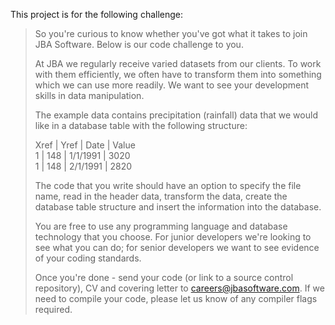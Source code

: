 This project is for the following challenge:

> So you're curious to know whether you've got what it takes to join JBA Software. Below is our code challenge to you.
>
> At JBA we regularly receive varied datasets from our clients. To work with them efficiently, we often have to transform them into something which we can use more readily. We want to see your development skills in data manipulation.
>
>
> The example data contains precipitation (rainfall) data that we would like in a database table with the following structure:
>
> Xref	| Yref	| Date	| Value  
> 1 |	148 |	1/1/1991	| 3020  
> 1	| 148	| 2/1/1991 |	2820  
>
> The code that you write should have an option to specify the file name, read in the header data, transform the data, create the database table structure and insert the information into the database.
>
> You are free to use any programming language and database technology that you choose. For junior developers we're looking to see what you can do; for senior developers we want to see evidence of your coding standards.
>
> Once you're done - send your code (or link to a source control repository), CV and covering letter to careers@jbasoftware.com. If we need to compile your code, please let us know of any compiler flags required.
